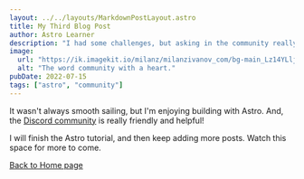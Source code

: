 ```yaml
---
layout: ../../layouts/MarkdownPostLayout.astro
title: My Third Blog Post
author: Astro Learner
description: "I had some challenges, but asking in the community really helped!"
image:
  url: "https://ik.imagekit.io/milanz/milanzivanov_com/bg-main_Lz14YLljkz__1__8rtdi0japHY.webp?updatedAt=1642165580363"
  alt: "The word community with a heart."
pubDate: 2022-07-15
tags: ["astro", "community"]
---
```


It wasn't always smooth sailing, but I'm enjoying building with Astro. And, the [Discord community](https://astro.build/chat) is really friendly and helpful!

I will finish the Astro tutorial, and then keep adding more posts. Watch this space for more to come.

[Back to Home page](/)
